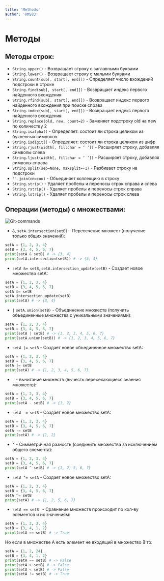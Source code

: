 ```yaml
---
title: 'Methods'
author: 'RMS83'
---
```


# Методы

## Методы строк:
* `String.upper()` - Возвращает строку с заглавными буквами
* `String.lower()` - Возвращает строку с малыми буквами
* `String.count(sub[, start[, end]])` - Определяет число вхождений подстроки в строке
* `String.find(sub[, start[, end]])` - Возвращает индекс первого найденного вхождения
* `String.rfind(sub[, start[, end]])` - Возвращает индекс первого найденного вхождения при поиске справа
* `String.index(sub[, start[, end]])` - Возвращает индекс первого найденного вхождения
* `String.replace(old, new, count=2)` - Заменяет подстроку old на new по количеству 2
* `String.isalpha()` - Определяет: состоит ли строка целиком из буквенных символов
* `String.isdigit()` - Определяет: состоит ли строка целиком из цифр
* `String.rjust(width[, fillchar = ‘ ‘])` - Расширяет строку, добавляя символы слева
* `String.ljust(width[, fillchar = ‘ ‘])` - Расширяет строку, добавляя символы справа
* `String.split(sep=None, maxsplit=-1)` - Разбивает строку на подстроки
* `''.join(список)` - Объединяет коллекцию в строку
* `String.strip()` - Удаляет пробелы и переносы строк справа и слева
* `String.rstrip()` - Удаляет пробелы и переносы строк справа
* `String.lstrip()` - Удаляет пробелы и переносы строк слева

## Операции (методы) с множествами:
![Git-commands](/img/setDiagram&)
* ` & `, `setA.intersection(setB)` - Пересечение множест (получение только общих значений):
```Python
setA = {1, 2, 3, 4}
setB = {3, 4, 5, 6, 7}
print(setA & setB) # -> {3, 4}
print(setA.intersection(setB)) # -> {3, 4}
```
* `setA &= setB`, `setA.intersection_update(setB)` - Cоздает новое множество setA:
```Python
setA = {1, 2, 3, 4}
setB = {3, 4, 5, 6, 7}
setA &= setB
setA.intersection_update(setB)
print(setA) # -> {3, 4}
```
* ` | ` `setA.union(setB)` - Объединение множеств (получить объединенные множества с уникальными значениями):
```Python
setA = {1, 2, 3, 4}
setB = {3, 4, 5, 6, 7}
print(setA | setB) # -> {1, 2, 3, 4, 5, 6, 7}
print(setA.union(setB)) # -> {1, 2, 3, 4, 5, 6, 7}
```
* `setA |= setB` - Cоздает новое объединенное множество setA:
```Python
setA = {1, 2, 3, 4}
setB = {3, 4, 5, 6, 7}
setA |= setB
print(setA) # -> {1, 2, 3, 4, 5, 6, 7}
```
* ` - ` - вычитание множеств (вычесть пересекающиеся знаения множеств):
```Python
setA = {1, 2, 3, 4}
setB = {3, 4, 5, 6, 7}
print(setA - setB) # -> {1, 2}
```
* `setA -= setB` - Cоздает новое множество setA:
```Python
setA = {1, 2, 3, 4}
setB = {3, 4, 5, 6, 7}
setA -= setB
print(setA) # -> {1, 2}
```
* ` ^ ` - Cимметричная разность (соединить множества за исключением общего элемента):
```Python
setA = {1, 2, 3, 4}
setB = {3, 4, 5, 6, 7}
print(setA ^ setB) # -> {1, 2, 5, 6, 7}
```
* `setA ^= setA` - Cоздает новое множество setA:
```Python
setA = {1, 2, 3, 4}
setB = {3, 4, 5, 6, 7}
setA ^= setB
print(setA) # -> {1, 2, 5, 6, 7}
```
* `setA == setB ` - Сравнение множеств происходит по кол-ву элементов и их значениям:
```Python
setA = {1, 2, 3, 4}
setB = {3, 4, 1, 2}
print(setA == setB) # -> True
```
Но если в множестве A есть элемент не входящий в множество B то:
```Python
setA = {1, 2, 24}
setB = {3, 4, 1, 2}
print(setA == setB) # -> False
print(setA > setB) # -> False
print(setA < setB) # -> False
print(setA != setB) # -> True
```
